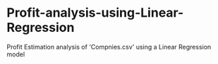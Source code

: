 # Profit-analysis-using-Linear-Regression
Profit Estimation analysis of 'Compnies.csv' using a Linear Regression model
